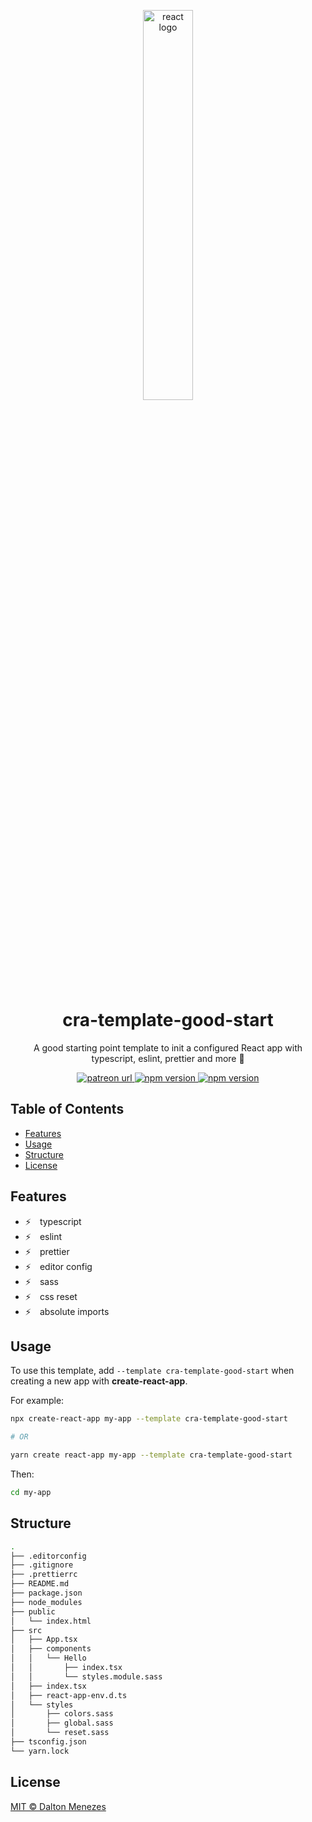 <p align="center"><a hrf="#"><img src="https://upload.wikimedia.org/wikipedia/commons/a/a7/React-icon.svg" alt="react logo" width="40%" /></a></p>

<h1 align="center">cra-template-good-start</h1>
<p align="center">A good starting point template to init a configured React app with typescript, eslint, prettier and more 💅</p>

<p align="center">
  <!-- Patreon -->
  <a href="https://www.patreon.com/daltonmenezes">
    <img alt="patreon url" src="https://img.shields.io/badge/support%20on-patreon-1C1E26?style=for-the-badge&labelColor=1C1E26&color=0084ff">
  </a>

  <!-- npm version -->
  <a href="https://www.npmjs.com/package/cra-template-good-start">
    <img alt="npm version" src="https://img.shields.io/npm/v/cra-template-good-start.svg?style=for-the-badge&labelColor=1C1E26&color=0084ff">
  </a>

  <!-- downloads -->
  <a href="https://www.npmjs.com/package/cra-template-good-start">
    <img alt="npm version" src="https://img.shields.io/npm/dm/cra-template-good-start.svg?style=for-the-badge&labelColor=1C1E26&color=0084ff">
  </a>
</p>

## Table of Contents
- [Features](#features)
- [Usage](#usage)
- [Structure](#structure)
- [License](#license)

## Features
- ⚡ typescript
- ⚡ eslint
- ⚡ prettier
- ⚡ editor config
- ⚡ sass
- ⚡ css reset
- ⚡ absolute imports

## Usage

To use this template, add `--template cra-template-good-start` when creating a new app with **create-react-app**.

For example:
```bash
npx create-react-app my-app --template cra-template-good-start

# OR

yarn create react-app my-app --template cra-template-good-start
```
Then:
```bash
cd my-app
```

## Structure
```bash
.
├── .editorconfig
├── .gitignore
├── .prettierrc
├── README.md
├── package.json
├── node_modules
├── public
│   └── index.html
├── src
│   ├── App.tsx
│   ├── components
│   │   └── Hello
│   │       ├── index.tsx
│   │       └── styles.module.sass
│   ├── index.tsx
│   ├── react-app-env.d.ts
│   └── styles
│       ├── colors.sass
│       ├── global.sass
│       └── reset.sass
├── tsconfig.json
└── yarn.lock
```

## License
[MIT © Dalton Menezes](https://github.com/daltonmenezes/cra-template-good-start/blob/main/LICENSE)
